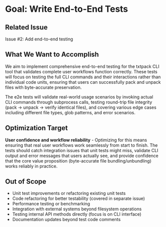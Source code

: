 # Goal: Write End-to-End Tests

## Related Issue
Issue #2: Add end-to-end testing

## What We Want to Accomplish
We aim to implement comprehensive end-to-end testing for the txtpack CLI tool that validates complete user workflows function correctly. These tests will focus on testing the full CLI commands and their interactions rather than individual code units, ensuring that users can successfully pack and unpack files with byte-accurate preservation.

The e2e tests will validate real-world usage scenarios by invoking actual CLI commands through subprocess calls, testing round-trip file integrity (pack → unpack → verify identical files), and covering various edge cases including different file types, glob patterns, and error scenarios.

## Optimization Target
**User confidence and workflow reliability** - Optimizing for this means ensuring that real user workflows work seamlessly from start to finish. The tests should catch integration issues that unit tests might miss, validate CLI output and error messages that users actually see, and provide confidence that the core value proposition (byte-accurate file bundling/unbundling) works reliably in practice.

## Out of Scope
- Unit test improvements or refactoring existing unit tests
- Code refactoring for better testability (covered in separate issue)
- Performance testing or benchmarking
- Integration with external systems beyond filesystem operations
- Testing internal API methods directly (focus is on CLI interface)
- Documentation updates beyond test code comments
